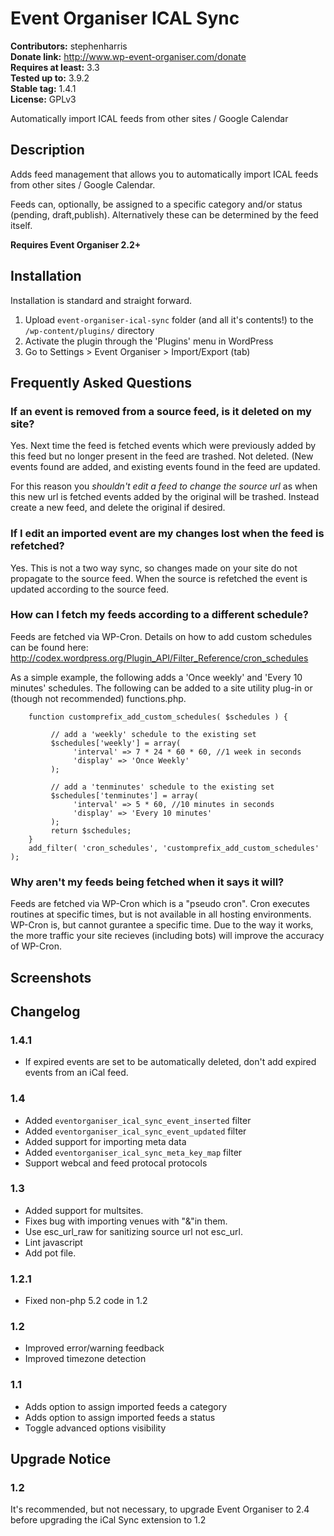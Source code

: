 # Event Organiser ICAL Sync #
**Contributors:** stephenharris  
**Donate link:** http://www.wp-event-organiser.com/donate  
**Requires at least:** 3.3  
**Tested up to:** 3.9.2  
**Stable tag:** 1.4.1  
**License:** GPLv3  

Automatically import ICAL feeds from other sites / Google Calendar

## Description ##

Adds feed management that allows you to automatically import ICAL feeds from other sites / Google Calendar.

Feeds can, optionally, be assigned to a specific category and/or status (pending, draft,publish). Alternatively these can be determined by the feed itself.

**Requires Event Organiser 2.2+**

## Installation ##

Installation is standard and straight forward. 

1. Upload `event-organiser-ical-sync` folder (and all it's contents!) to the `/wp-content/plugins/` directory
1. Activate the plugin through the 'Plugins' menu in WordPress
1. Go to Settings > Event Organiser > Import/Export (tab)

## Frequently Asked Questions ##

### If an event is removed from a source feed, is it deleted on my site? ###

Yes. Next time the feed is fetched events which were previously added by this feed but no longer 
present in the feed are trashed. Not deleted. (New events found are added, and existing events found in the feed 
are updated.

For this reason you *shouldn't edit a feed to change the source url* as when this new url is fetched events added
by the original will be trashed. Instead create a new feed, and delete the original if desired.  


### If I edit an imported event are my changes lost when the feed is refetched? ###

Yes. This is not a two way sync, so changes made on your site do not propagate to the source feed. 
When the source is refetched the event is updated according to the source feed.


### How can I fetch my feeds according to a different schedule? ###

Feeds are fetched via  WP-Cron. Details on how to add custom schedules can be found here:
http://codex.wordpress.org/Plugin_API/Filter_Reference/cron_schedules

As a simple example, the following adds a 'Once weekly' and 'Every 10 minutes' schedules. The following
can be added to a site utility plug-in or (though not recommended) functions.php.


        function customprefix_add_custom_schedules( $schedules ) {
     
             // add a 'weekly' schedule to the existing set
             $schedules['weekly'] = array(
                  'interval' => 7 * 24 * 60 * 60, //1 week in seconds
                  'display' => 'Once Weekly'
             );
          
             // add a 'tenminutes' schedule to the existing set
             $schedules['tenminutes'] = array(
                  'interval' => 5 * 60, //10 minutes in seconds
                  'display' => 'Every 10 minutes'
             );
             return $schedules;
        }
        add_filter( 'cron_schedules', 'customprefix_add_custom_schedules' );


### Why aren't my feeds being fetched when it says it will? ###

Feeds are fetched via WP-Cron which is a "pseudo cron". Cron executes routines at specific times, but is not
available in all hosting environments. WP-Cron is, but cannot gurantee a specific time. Due to the way it works,
the more traffic your site recieves (including bots) will improve the accuracy of WP-Cron.  

## Screenshots ##

## Changelog ##

### 1.4.1 ###

* If expired events are set to be automatically deleted, don't add expired events from an iCal feed.

### 1.4 ###

* Added `eventorganiser_ical_sync_event_inserted` filter
* Added `eventorganiser_ical_sync_event_updated` filter
* Added support for importing meta data
* Added `eventorganiser_ical_sync_meta_key_map` filter
* Support webcal and feed protocal protocols

### 1.3 ###

* Added support for multsites.
* Fixes bug with importing venues with "&"in them.
* Use esc_url_raw for sanitizing source url not esc_url.
* Lint javascript
* Add pot file.

### 1.2.1 ###

* Fixed non-php 5.2 code in 1.2


### 1.2 ###

* Improved error/warning feedback
* Improved timezone detection


### 1.1 ###

* Adds option to assign imported feeds a category
* Adds option to assign imported feeds a status
* Toggle advanced options visibility

## Upgrade Notice ##

### 1.2 ###
It's recommended, but not necessary, to upgrade Event Organiser to 2.4 before upgrading the iCal Sync extension to 1.2
